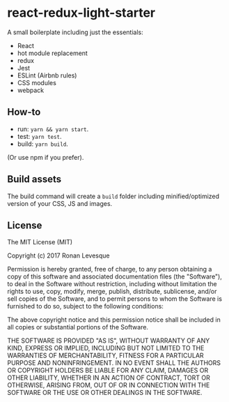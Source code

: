 # react-redux-light-starter

A small boilerplate including just the essentials:

- React
- hot module replacement
- redux
- Jest
- ESLint (Airbnb rules)
- CSS modules
- webpack

## How-to

- run: `yarn && yarn start`.
- test: `yarn test`.
- build: `yarn build`.

(Or use npm if you prefer).

## Build assets

The build command will create a `build` folder including minified/optimized version of your CSS, JS and images.

## License

The MIT License (MIT)

Copyright (c) 2017 Ronan Levesque

Permission is hereby granted, free of charge, to any person obtaining a copy of this software and associated documentation files (the "Software"), to deal in the Software without restriction, including without limitation the rights to use, copy, modify, merge, publish, distribute, sublicense, and/or sell copies of the Software, and to permit persons to whom the Software is furnished to do so, subject to the following conditions:

The above copyright notice and this permission notice shall be included in all copies or substantial portions of the Software.

THE SOFTWARE IS PROVIDED "AS IS", WITHOUT WARRANTY OF ANY KIND, EXPRESS OR IMPLIED, INCLUDING BUT NOT LIMITED TO THE WARRANTIES OF MERCHANTABILITY, FITNESS FOR A PARTICULAR PURPOSE AND NONINFRINGEMENT. IN NO EVENT SHALL THE AUTHORS OR COPYRIGHT HOLDERS BE LIABLE FOR ANY CLAIM, DAMAGES OR OTHER LIABILITY, WHETHER IN AN ACTION OF CONTRACT, TORT OR OTHERWISE, ARISING FROM, OUT OF OR IN CONNECTION WITH THE SOFTWARE OR THE USE OR OTHER DEALINGS IN THE SOFTWARE.
